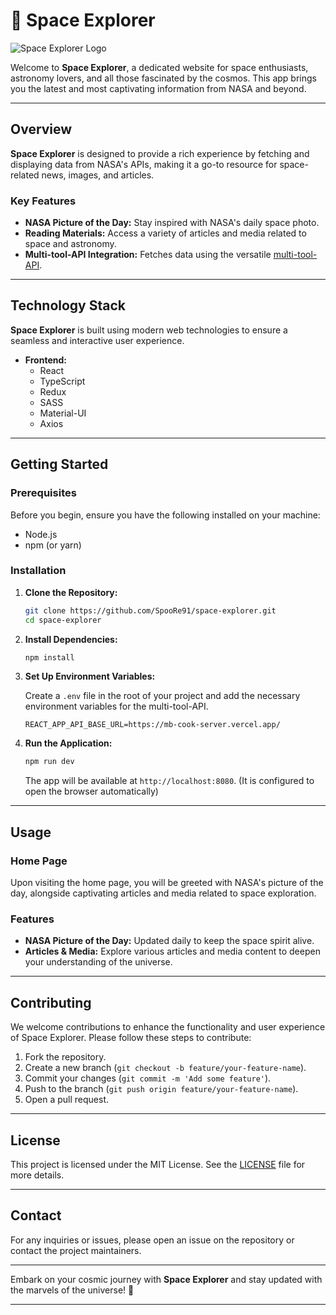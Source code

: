 # 🚀 Space Explorer

![Space Explorer Logo](https://github.com/SpooRe91/space-explorer/assets/85784810/ec9910ef-bd4c-4e1a-ac56-0f5f161a7416)

Welcome to **Space Explorer**, a dedicated website for space enthusiasts, astronomy lovers, and all those fascinated by the cosmos. This app brings you the latest and most captivating information from NASA and beyond.

---

## **Overview**

**Space Explorer** is designed to provide a rich experience by fetching and displaying data from NASA's APIs, making it a go-to resource for space-related news, images, and articles.

### **Key Features**

- **NASA Picture of the Day:** Stay inspired with NASA's daily space photo.
- **Reading Materials:** Access a variety of articles and media related to space and astronomy.
- **Multi-tool-API Integration:** Fetches data using the versatile [multi-tool-API](https://github.com/SpooRe91/multi-tool-API).

---

## **Technology Stack**

**Space Explorer** is built using modern web technologies to ensure a seamless and interactive user experience.

- **Frontend:**
  - React
  - TypeScript
  - Redux
  - SASS
  - Material-UI
  - Axios

---

## **Getting Started**

### **Prerequisites**

Before you begin, ensure you have the following installed on your machine:

- Node.js
- npm (or yarn)

### **Installation**

1. **Clone the Repository:**

   ```sh
   git clone https://github.com/SpooRe91/space-explorer.git
   cd space-explorer
   ```

2. **Install Dependencies:**

   ```sh
   npm install
   ```

3. **Set Up Environment Variables:**

   Create a `.env` file in the root of your project and add the necessary environment variables for the multi-tool-API.

   ```env
   REACT_APP_API_BASE_URL=https://mb-cook-server.vercel.app/
   ```

4. **Run the Application:**

   ```sh
   npm run dev
   ```

   The app will be available at `http://localhost:8080`. (It is configured to open the browser automatically)

---

## **Usage**

### **Home Page**

Upon visiting the home page, you will be greeted with NASA's picture of the day, alongside captivating articles and media related to space exploration.

### **Features**

- **NASA Picture of the Day:** Updated daily to keep the space spirit alive.
- **Articles & Media:** Explore various articles and media content to deepen your understanding of the universe.
---

## **Contributing**

We welcome contributions to enhance the functionality and user experience of Space Explorer. Please follow these steps to contribute:

1. Fork the repository.
2. Create a new branch (`git checkout -b feature/your-feature-name`).
3. Commit your changes (`git commit -m 'Add some feature'`).
4. Push to the branch (`git push origin feature/your-feature-name`).
5. Open a pull request.

---

## **License**

This project is licensed under the MIT License. See the [LICENSE](LICENSE) file for more details.

---

## **Contact**

For any inquiries or issues, please open an issue on the repository or contact the project maintainers.

---

Embark on your cosmic journey with **Space Explorer** and stay updated with the marvels of the universe! 🚀

---

